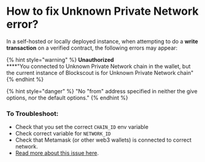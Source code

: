 # How to fix Unknown Private Network error?

In a self-hosted or locally deployed instance, when attempting to do a **write transaction** on a verified contract, the following errors may appear:

{% hint style="warning" %}
**Unauthorized**\
****"You connected to Unknown Private Network chain in the wallet, but the current instance of Blockscout is for Unknown Private Network chain"
{% endhint %}

{% hint style="danger" %}
"No "from" address specified in neither the give options, nor the default options."
{% endhint %}

### To **T**roubleshoot:&#x20;

* Check that you set the correct `CHAIN_ID` env variable
* Check correct variable for `NETWORK_ID`
* Check that Metamask (or other web3 wallets) is connected to correct network.
* [Read more about this issue here](https://github.com/blockscout/blockscout/issues/5803).



